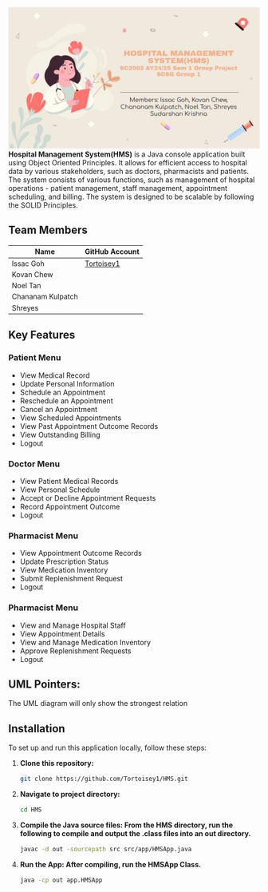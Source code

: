 ![Slide](img/HMSSlide.jpg)
<strong>Hospital Management System(HMS)</strong> is a Java console application built using Object Oriented Principles. It allows for efficient access to hospital data by various stakeholders, such as doctors, pharmacists and patients. The system consists of various functions, such as management of hospital operations - patient management, staff management, appointment scheduling, and billing. The system is designed to be scalable by following the SOLID Principles.


##  Team Members
| Name                    | GitHub Account      |
|-------------------------|---------------------|
| Issac Goh | [Tortoisey1](https://github.com/Tortoisey1) |
| Kovan Chew     |  |
| Noel Tan   |  |
| Chananam Kulpatch          |  |
| Shreyes           | |

##  Key Features

### Patient Menu
- View Medical Record
- Update Personal Information
- Schedule an Appointment
- Reschedule an Appointment
- Cancel an Appointment
- View Scheduled Appointments
- View Past Appointment Outcome Records
- View Outstanding Billing
- Logout

### Doctor Menu
- View Patient Medical Records
- View Personal Schedule
- Accept or Decline Appointment Requests
- Record Appointment Outcome
- Logout

### Pharmacist Menu
- View Appointment Outcome Records
- Update Prescription Status
- View Medication Inventory
- Submit Replenishment Request
- Logout

### Pharmacist Menu
- View and Manage Hospital Staff
- View Appointment Details
- View and Manage Medication Inventory
- Approve Replenishment Requests
- Logout

##  UML Pointers: 
The UML diagram will only show the strongest relation

## Installation

To set up and run this application locally, follow these steps:

1. **Clone this repository:**

   ```bash
   git clone https://github.com/Tortoisey1/HMS.git
   
2. **Navigate to project directory:**

   ```bash
   cd HMS

3. **Compile the Java source files: From the HMS directory, run the following to compile and output the .class files into an out directory.**

   ```bash
   javac -d out -sourcepath src src/app/HMSApp.java
   
4. **Run the App: After compiling, run the HMSApp Class.**

   ```bash
   java -cp out app.HMSApp
